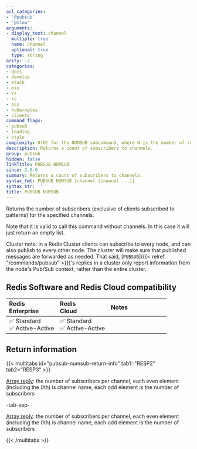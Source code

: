 ```yaml
---
acl_categories:
- '@pubsub'
- '@slow'
arguments:
- display_text: channel
  multiple: true
  name: channel
  optional: true
  type: string
arity: -2
categories:
- docs
- develop
- stack
- oss
- rs
- rc
- oss
- kubernetes
- clients
command_flags:
- pubsub
- loading
- stale
complexity: O(N) for the NUMSUB subcommand, where N is the number of requested channels
description: Returns a count of subscribers to channels.
group: pubsub
hidden: false
linkTitle: PUBSUB NUMSUB
since: 2.8.0
summary: Returns a count of subscribers to channels.
syntax_fmt: PUBSUB NUMSUB [channel [channel ...]]
syntax_str: ''
title: PUBSUB NUMSUB
---
```

Returns the number of subscribers (exclusive of clients subscribed to patterns) for the specified channels.

Note that it is valid to call this command without channels. In this case it will just return an empty list.

Cluster note: in a Redis Cluster clients can subscribe to every node, and can also publish to every other node. The cluster will make sure that published messages are forwarded as needed. That said, [`PUBSUB`]({{< relref "/commands/pubsub" >}})'s replies in a cluster only report information from the node's Pub/Sub context, rather than the entire cluster.

## Redis Software and Redis Cloud compatibility

| Redis<br />Enterprise | Redis<br />Cloud | <span style="min-width: 9em; display: table-cell">Notes</span> |
|:----------------------|:-----------------|:------|
| <span title="Supported">&#x2705; Standard</span><br /><span title="Supported"><nobr>&#x2705; Active-Active</nobr></span> | <span title="Supported">&#x2705; Standard</span><br /><span title="Supported"><nobr>&#x2705; Active-Active</nobr></span> |  |

## Return information

{{< multitabs id="pubsub-numsub-return-info" 
    tab1="RESP2" 
    tab2="RESP3" >}}

[Array reply](../../develop/reference/protocol-spec#arrays): the number of subscribers per channel, each even element (including the 0th) is channel name, each odd element is the number of subscribers

-tab-sep-

[Array reply](../../develop/reference/protocol-spec#arrays): the number of subscribers per channel, each even element (including the 0th) is channel name, each odd element is the number of subscribers

{{< /multitabs >}}
